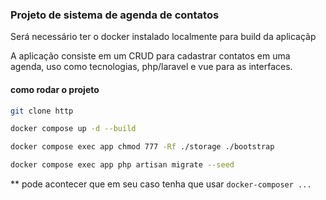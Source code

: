 ### Projeto de sistema de agenda de contatos

Será necessário ter o docker instalado localmente para build da aplicaçãp

A aplicação consiste em um CRUD para cadastrar contatos em uma agenda, uso como
tecnologias, php/laravel e vue para as interfaces.

#### como rodar o projeto
``` bash
git clone http
``` 
``` bash
docker compose up -d --build
``` 
``` bash
docker compose exec app chmod 777 -Rf ./storage ./bootstrap
``` 
``` bash
docker compose exec app php artisan migrate --seed
```

** pode acontecer que em seu caso tenha que usar ```docker-composer ...```